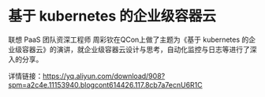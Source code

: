 # 基于 kubernetes 的企业级容器云

联想 PaaS 团队资深工程师 周彩钦在QCon上做了主题为《基于 kubernetes 的企业级容器云》的演讲，就企业级容器云设计与思考，自动化监控与日志等进行了深入的分享。

详情链接：https://yq.aliyun.com/download/908?spm=a2c4e.11153940.blogcont614426.117.8cb7a7ecnU6R1C
